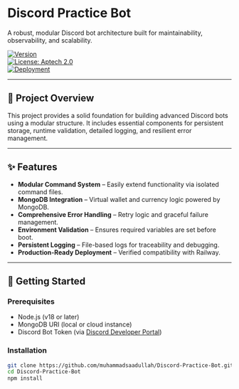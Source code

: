 # Discord Practice Bot

A robust, modular Discord bot architecture built for maintainability, observability, and scalability.

[![Version](https://img.shields.io/badge/version-2.0.0-orange)](https://github.com/muhammadsaadullah/Discord-Practice-Bot/releases)  
[![License: Aptech 2.0](https://img.shields.io/badge/license-Aptech%202.0-blue)](https://choosealicense.com/licenses/)  
[![Deployment](https://img.shields.io/badge/deployment-Railway-green)](https://railway.app)

---

## 🧩 Project Overview

This project provides a solid foundation for building advanced Discord bots using a modular structure. It includes essential components for persistent storage, runtime validation, detailed logging, and resilient error management.

---

## ✨ Features

- **Modular Command System** – Easily extend functionality via isolated command files.  
- **MongoDB Integration** – Virtual wallet and currency logic powered by MongoDB.  
- **Comprehensive Error Handling** – Retry logic and graceful failure management.  
- **Environment Validation** – Ensures required variables are set before boot.  
- **Persistent Logging** – File-based logs for traceability and debugging.  
- **Production-Ready Deployment** – Verified compatibility with Railway.

---

## 🚀 Getting Started

### Prerequisites

- Node.js (v18 or later)  
- MongoDB URI (local or cloud instance)  
- Discord Bot Token (via [Discord Developer Portal](https://discord.com/developers/applications))

### Installation

```bash
git clone https://github.com/muhammadsaadullah/Discord-Practice-Bot.git
cd Discord-Practice-Bot
npm install
